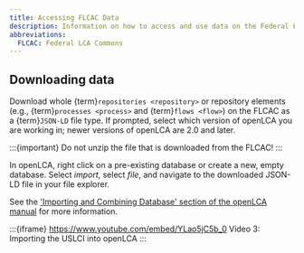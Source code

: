 ```yaml
---
title: Accessing FLCAC Data
description: Information on how to access and use data on the Federal LCA Commons
abbreviations:
  FLCAC: Federal LCA Commons
---
```


## Downloading data

Download whole {term}`repositories <repository>` or repository elements (e.g., {term}`processes <process>` and {term}`flows <flow>`) on the FLCAC as a {term}`JSON-LD` file type.
If prompted, select which version of openLCA you are working in; newer versions of openLCA are 2.0 and later.

:::{important}
Do not unzip the file that is downloaded from the FLCAC!
:::

In openLCA, right click on a pre-existing database or create a new, empty database. Select _import_, select _file_, and navigate to the downloaded JSON-LD file in your file explorer.

See the ['Importing and Combining Database' section of the openLCA manual](https://greendelta.github.io/openLCA2-manual/databases/importing_and_combining_databases.html) for more information.

:::{iframe} https://www.youtube.com/embed/YLao5jC5b_0
Video 3: Importing the USLCI into openLCA
:::
